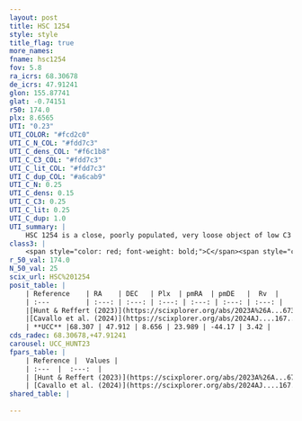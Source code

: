 ```yaml
---
layout: post
title: HSC 1254
style: style
title_flag: true
more_names: 
fname: hsc1254
fov: 5.8
ra_icrs: 68.30678
de_icrs: 47.91241
glon: 155.87741
glat: -0.74151
r50: 174.0
plx: 8.6565
UTI: "0.23"
UTI_COLOR: "#fcd2c0"
UTI_C_N_COL: "#fdd7c3"
UTI_C_dens_COL: "#f6c1b8"
UTI_C_C3_COL: "#fdd7c3"
UTI_C_lit_COL: "#fdd7c3"
UTI_C_dup_COL: "#a6cab9"
UTI_C_N: 0.25
UTI_C_dens: 0.15
UTI_C_C3: 0.25
UTI_C_lit: 0.25
UTI_C_dup: 1.0
UTI_summary: |
    HSC 1254 is a close, poorly populated, very loose object of low C3 quality. It was recently reported in the literature.
class3: |
    <span style="color: red; font-weight: bold;">C</span><span style="color: red; font-weight: bold;">C</span>
r_50_val: 174.0
N_50_val: 25
scix_url: HSC%201254
posit_table: |
    | Reference    | RA    | DEC   | Plx  | pmRA  | pmDE   |  Rv  |
    | :---         | :---: | :---: | :---: | :---: | :---: | :---: |
    |[Hunt & Reffert (2023)](https://scixplorer.org/abs/2023A%26A...673A.114H) | 68.321 | 45.136 | 8.679 | 24.554 | -44.22 | -1.369 |
    |[Cavallo et al. (2024)](https://scixplorer.org/abs/2024AJ....167...12C) | 67.357 | 47.093 | 8.664 | -- | -- | -- |
    | **UCC** |68.307 | 47.912 | 8.656 | 23.989 | -44.17 | 3.42 | 
cds_radec: 68.30678,+47.91241
carousel: UCC_HUNT23
fpars_table: |
    | Reference |  Values |
    | :---  |  :---:  |
    | [Hunt & Reffert (2023)](https://scixplorer.org/abs/2023A%26A...673A.114H) | `AV50=1.089, diffAV50=0.708, MOD50=5.305, logAge50=8.061` |
    | [Cavallo et al. (2024)](https://scixplorer.org/abs/2024AJ....167...12C) | `AV50=0.78, dMod50=5.33, logAge50=8.0, [Fe/H]50=-0.07` |
shared_table: |
    
---
```

